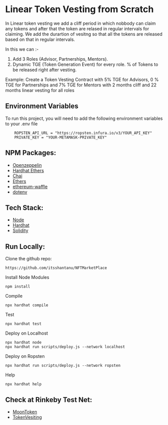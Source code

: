 # Linear Token Vesting from Scratch

In Linear token vesting we add a cliff period in which nobbody can claim any tokens and after that the token are relased in regular intervals for claiming.
We add the durartion of vesitng so that all the tokens are released based on that in regular intervals.

In this we can :-

1. Add 3 Roles (Advisor, Partnerships, Mentors).
2. Dynamic TGE (Token Generation Event) for every role. % of Tokens to be released right after vesting.

Example: Create a Token Vesting Contract with 5% TGE for Advisors, 0 % TGE for Partnerships and 7% TGE for Mentors with 2 months cliff and 22 months linear vesting for all roles

## Environment Variables

To run this project, you will need to add the following environment variables to your .env file

```
    ROPSTEN_API_URL = "https://ropsten.infura.io/v3/YOUR_API_KEY"
    PRIVATE_KEY = "YOUR-METAMASK-PRIVATE_KEY"
```

## NPM Packages:

 - [Openzeppelin](https://docs.openzeppelin.com/)
 - [Hardhat Ethers](https://www.npmjs.com/package/hardhat-ethers)
 - [Chai](https://www.npmjs.com/package/chai)
 - [Ethers](https://www.npmjs.com/package/ethers)
 - [ethereum-waffle](https://www.npmjs.com/package/ethereum-waffle)
 - [dotenv](https://www.npmjs.com/package/dotenv)

## Tech Stack:
 - [Node](https://nodejs.org/en/)
 - [Hardhat](https://hardhat.org/tutorial/)
 - [Solidity](https://docs.soliditylang.org/en/v0.8.13)


## Run Locally:

Clone the github repo:
```
https://github.com/itsshantanu/NFTMarketPlace
```

Install Node Modules
```
npm install
```

Compile
```
npx hardhat compile
```

Test
```
npx hardhat test
```

Deploy on Localhost
```
npx hardhat node
npx hardhat run scripts/deploy.js --network localhost
```

Deploy on Ropsten
```
npx hardhat run scripts/deploy.js --network ropsten
```

Help
```
npx hardhat help
```

## Check at Rinkeby Test Net:
 - [MoonToken](https://ropsten.etherscan.io/address/0x9a26a8715792fD7670210d4ADbc52e7d504F8515)
 - [TokenVesiting](https://ropsten.etherscan.io/address/0xea07912E1d7334b8A7e13528D925227a1A207499)